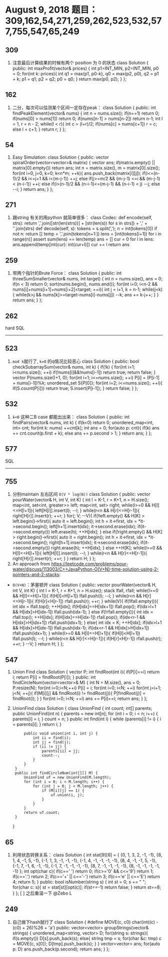 # August 9, 2018 题目：309,162,54,271,259,262,523,532,577,755,547,65,249

## **309**
1. 注意最后计算结果的时候有两个 position 为 0 的状态
    class Solution {
    public:
        int maxProfit(vector<int>& prices) {
            int p1=INT_MIN, p2=INT_MIN, p0 = 0;
            for(int k: prices){
                int q1 = max(p1, p0-k), q0 = max(p2, p0), q2 = p1 + k;
                p1 = q1;
                p2 = q2;
                p0 = q0;
            }
            return max(p0, p2);
        }
    };
## **162**
1. 二分，每次可以估测某个区间一定存在peak：
    class Solution {
    public:
        int findPeakElement(vector<int>& nums) {
            int n = nums.size();
            if(n==1) return 0;
            if(nums[0] > nums[1]) return 0;
            if(nums[n-1] > nums[n-2]) return n-1;
            int l = 1, r = n - 2;
            while(l < r){
                int c = (l+r)/2;
                if(nums[c] > nums[c+1]) r = c;
                else l = c+1;
            }
            return r;
        }
    };
## **54**
1. Easy Simulation:
    class Solution {
    public:
        vector<int> spiralOrder(vector<vector<int>>& matrix) {
            vector<int> ans;
            if(matrix.empty() || matrix[0].empty()) return ans;
            int n = matrix.size(), m = matrix[0].size();
            for(int i=0, j=0, k=0; k<n*m; ++k){
                ans.push_back(matrix[i][j]);
                if(i<=(n-1)/2 && i<=j+1 && i<(m-j-1)) ++j;
                else if(j>=m/2 && (m-j-1) <=i && (m-j-1) < (n-i-1)) ++i;
                else if(i>(n-1)/2 && (n-i-1)<=(m-j-1) && (n-i-1) < j) --j;
                else --i;
            }
            return ans;
        }
    };
## **271**
1. 跟string 有关的用python 就简单很多：
    class Codec:
        def encode(self, strs):
            return ','.join([str(len(strs))] + [str(len(s)) for s in strs]) + ',' + ''.join(strs)
        def decode(self, s):
            tokens = s.split(',');
            n = int(tokens[0])
            if not n:
                return []
            temp = ','.join(tokens[n+1:])
            lens = [int(tokens[i+1]) for i in range(n)]
            assert sum(lens) == len(temp)
            ans = []
            cur = 0
            for l in lens:
                ans.append(temp[int(cur): int(cur+l)])
                cur += l
            return ans
## **259**
1. 带两个指针的Brute Force：
    class Solution {
    public:
        int threeSumSmaller(vector<int>& nums, int target) {
            int n = nums.size(), ans = 0;
            if(n < 3) return 0;
            sort(nums.begin(), nums.end());
            for(int i=0; i<n-2 && nums[i]+nums[i+1]+nums[i+2]<target; ++i){
                int j = i+1, k = n-1;
                while(j<k){
                    while(k>j && nums[k]>=target-nums[i]-nums[j]) --k;
                    ans += k-j++;
                }
            }
            return ans;
        }
    };
## **262**

hard SQL
****
## **523**
1. `mod k`就行了, `k=0` 的q情况比较恶心
    class Solution {
    public:
        bool checkSubarraySum(vector<int>& nums, int k) {
            if(!k) {
                for(int i=1; i<nums.size(); ++i) if(!nums[i]&&!nums[i-1]) return true;
                return false;
            }
            vector<int> P(nums.size()+1, 0);
            for(int i=1; i<=nums.size(); ++i) P[i] = (P[i-1] + nums[i-1])%k;
            unordered_set<int> S{P[0]};
            for(int i=2; i<=nums.size(); ++i){
                if(S.count(P[i])) return true;
                S.insert(P[i-1]);
            }
            return false;
        }
    };
## **532**
1. `k<0` 这种二B case 都能出出来：
    class Solution {
    public:
        int findPairs(vector<int>& nums, int k) {
            if(k<0) return 0;
            unordered_map<int, int> cnt;
            for(int k: nums) ++cnt[k];
            int ans = 0;
            for(auto p: cnt){
                if(k) ans += cnt.count(p.first + k);
                else ans += p.second > 1;
            }
            return ans;
        }
    };
## **577**

SQL
****
## **755**
1. 分别maintain 左右区间 `O(V * log(N))`
    class Solution {
    public:
        vector<int> pourWater(vector<int>& H, int V, int K) {
            int l = K-1, r = K+1, n = H.size();
            map<int, set<int, greater<int>>> left;
            map<int, set<int>> right;
            while(l>=0 && H[l]<=H[l+1]){
                left[H[l]].insert(l);
                --l;
            }
            while(r<n && H[r]<=H[r-1]){
                right[H[r]].insert(r);
                ++r;
            }
            for(; V; --V){
                if(!left.empty() && H[K] > left.begin()->first){
                    auto it = left.begin();
                    int h = it->first, idx = *it->second.begin();
                    left[h+1].insert(idx);
                    it->second.erase(idx);
                    if(it->second.empty()) left.erase(h);
                    ++H[idx];
                }
                else if(!right.empty() && H[K] > right.begin()->first){
                    auto it = right.begin();
                    int h = it->first, idx = *it->second.begin();
                    right[h+1].insert(idx);
                    it->second.erase(idx);
                    if(it->second.empty()) right.erase(h);
                    ++H[idx];
                }
                else ++H[K];
                while(l>=0 && H[l]<=H[l+1]){
                    left[H[l]].insert(l);
                    --l;
                }
                while(r<n && H[r]<=H[r-1]){
                    right[H[r]].insert(r);
                    ++r;
                }
            }
            return H;
        }
    };
2. An approach from https://leetcode.com/problems/pour-water/discuss/113003/C++JavaPython-O(V+N)-time-solution-using-2-pointers-and-2-stacks:
  - `O(V+N)`：茅塞顿开
    class Solution {
    public:
        vector<int> pourWater(vector<int>& H, int V, int K) {
            int l = K-1, r = K+1, n = H.size();
            stack<int> lfall, rfall;
            while(l>=0 && H[l]<=H[l+1]){
                if(H[l]<H[l+1]) lfall.push(l);
                --l;
            }
            while(r<n && H[r]<=H[r-1]){
                if(H[r]<H[r-1]) rfall.push(r);
                ++r;
            }
            while(V){
                if(!lfall.empty()){
                    int idx = lfall.top();
                    ++H[idx];
                    if(H[idx]==H[idx+1]) lfall.pop();
                    if(idx>l+1 && H[idx]>H[idx-1]) lfall.push(idx-1);
                }
                else if(!rfall.empty()){
                    int idx = rfall.top();
                    ++H[idx];
                    if(H[idx]==H[idx-1]) rfall.pop();
                    if(idx<r-1 && H[idx]>H[idx+1]) rfall.push(idx+1);
                }
                else{
                    int idx = K;
                    ++H[idx];
                    if(idx>l+1 && H[idx]>H[idx-1]) lfall.push(idx-1);
                    if(idx<r-1 && H[idx]>H[idx+1]) rfall.push(idx+1);
                }
                while(l>=0 && H[l]<=H[l+1]){
                if(H[l]<H[l+1]) lfall.push(l);
                --l;
                }
                while(r<n && H[r]<=H[r-1]){
                    if(H[r]<H[r-1]) rfall.push(r);
                    ++r;
                }
                --V;
            }
            return H;
        }
    };
## **547**
1. Union Find
    class Solution {
        vector<int> P;
        int findRoot(int i){
            if(P[i]==i) return i;
            return P[i] = findRoot(P[i]);
        }
    public:
        int findCircleNum(vector<vector<int>>& M) {
            int N = M.size(), ans = 0;
            P.resize(N);
            for(int i=0;i<N;++i) P[i] = i;
            for(int i=0; i<N; ++i) for(int j=i+1; j<N; ++j){
                if(M[i][j] && findRoot(i) != findRoot(j)){
                    P[findRoot(j)] = findRoot(i);
                }
            }
            for(int i=0; i<N; ++i) ans += P[i]==i;
            return ans;
        }
    };
2. UnionFind
    class Solution {
        class UnionFind {
            int count;
            int[] parents;
            public UnionFind(int n) {
                parents = new int[n];
                for (int i = 0; i < n; i++) {
                    parents[i] = i;
                }
                count = n;
            }
            public int find(int i) {
                while (parents[i] != i) {
                    i = parents[i];
                }
                return i;
            }
            
            public void union(int i, int j) {
                int ii = find(i);
                int jj = find(j);
                if (ii != jj) {
                    parents[ii] = jj;
                    count--;
                }
            }
        }
        public int findCircleNum(int[][] M) {
            UnionFind uf = new UnionFind(M.length);
            for (int i = 0; i < M.length; i++) {
                for (int j = 0; j < M.length; j++) {
                    if (M[i][j] == 1) {
                        uf.union(i, j);
                    }
                }
            }
            return uf.count;
        }
    }
## **65**
1. 利用状态转换关系：
    class Solution {
        int stat[9][6] = {
            {0,  1,  3,  2, -1, -1},
            {8,  1,  4, -1,  5, -1},
            {-1, 1,  3, -1, -1, -1},
            {-1, 4, -1, -1, -1, -1},
            {8,  4, -1, -1,  5, -1},
            {-1, 7, -1,  6, -1, -1},
            {-1, 7, -1, -1, -1, -1},
            {8,  7, -1, -1, -1, -1},
            {8, -1, -1, -1, -1, -1}
        };
        int opt(char c){
            if(c==' ') return 0;
            if(c>='0' && c<='9') return 1;
            if(c=='.') return 2;
            if(c=='+' || c=='-') return 3;
            if(c=='e' || c=='E') return 4;
            return 5;
        }
    public:
        bool isNumber(string s) {
            int st = 0;
            s += " ";
            for(char c: s){
                st = stat[st][opt(c)];
                if(st==-1) return false;
            }
            return st==8;
        }
    };
[ ] 之后重温一下 @Zebo L 
## **249**
1. 自己做下hash就行了
    class Solution {
        #define MOVE(c, c0) char(int((c) - (c0) + 26)%26 + 'a')
    public:
        vector<vector<string>> groupStrings(vector<string>& strings) {
            unordered_map<string, vector<string>> D;
            for(string s: strings){
                if(s.empty()) D[s].push_back(s);
                else{
                    string tmp = s;
                    for(char &c: tmp) c = MOVE(c, s[0]);
                    D[tmp].push_back(s);
                }
            }
            vector<vector<string>> ans;
            for(auto p: D) ans.push_back(p.second);
            return ans;
        }
    };

